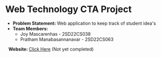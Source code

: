 <h1>Web Technology CTA Project</h1>
<ul>
    <li>
        <b>Problem Statement: </b>
        Web application to keep track of student idea's
    </li>
    <li>
        <b>Team Members: </b>
        <ul>
            <li>
                Joy Mascarenhas - 2SD22CS038
            </li>
            <li>
                Pratham Manabasannanavar - 2SD22CS063
            </li>
        </ul>
    </li>
</ul>
<b style="margin-left:10px">Website: </b><a href="https://sdmcetprojectportal.rf.gd/">Click Here</a> (Not yet completed)
